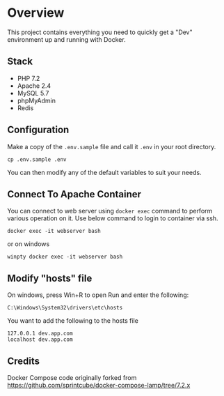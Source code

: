 # Overview

This project contains everything you need to quickly get a "Dev" environment up and running with Docker.

## Stack

* PHP 7.2
* Apache 2.4
* MySQL 5.7
* phpMyAdmin
* Redis

## Configuration

Make a copy of the `.env.sample` file and call it `.env` in your root directory.
```shell
cp .env.sample .env
```
You can then modify any of the default variables to suit your needs.

## Connect To Apache Container

You can connect to web server using `docker exec` command to perform various operation on it. Use below command to login to container via ssh.

```shell
docker exec -it webserver bash
```
or on windows
```shell
winpty docker exec -it webserver bash
```

## Modify "hosts" file

On windows, press Win+R to open Run and enter the following:
```
C:\Windows\System32\drivers\etc\hosts
```

You want to add the following to the hosts file
``` shell
127.0.0.1 dev.app.com
localhost dev.app.com
```

## Credits

Docker Compose code originally forked from https://github.com/sprintcube/docker-compose-lamp/tree/7.2.x
